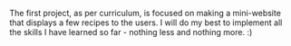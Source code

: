 The first project, as per curriculum, is focused on making a mini-website that displays a few recipes to the users.
I will do my best to implement all the skills I have learned so far - nothing less and nothing more. :)